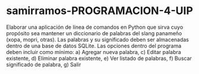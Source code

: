 # samirramos-PROGRAMACION-4-UIP
Elaborar una aplicación de línea de comandos en Python que sirva cuyo propósito sea mantener un diccionario de palabras del slang panameño (xopa, mopri, otras). Las palabras y su significado deben ser almacenadas dentro de una base de datos SQLite. Las opciones dentro del programa deben incluir como mínimo: a) Agregar nueva palabra, c) Editar palabra existente, d) Eliminar palabra existente, e) Ver listado de palabras, f) Buscar significado de palabra, g) Salir
